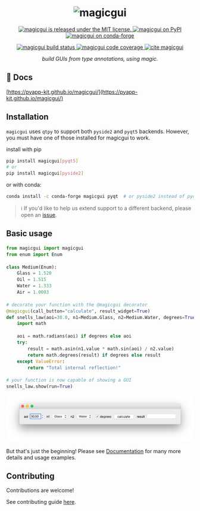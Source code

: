 <h1 align="center">
    <img src="https://raw.githubusercontent.com/pyapp-kit/magicgui/main/resources/logo_long.png" alt="magicgui" />
</h1>

<p align="center">
  <a href="https://github.com/pyapp-kit/magicgui/blob/main/LICENSE">
    <img src="https://img.shields.io/github/license/pyapp-kit/magicgui" alt="magicgui is released under the MIT license." />
  </a>
  <a href="https://pypi.python.org/pypi/magicgui">
    <img src="https://img.shields.io/pypi/v/magicgui.svg" alt="magicgui on PyPI" />
  </a>
  <a href="https://anaconda.org/conda-forge/magicgui">
    <img src="https://img.shields.io/conda/vn/conda-forge/magicgui" alt="magicgui on conda-forge" />
  </a>
  </p>
  <p align="center">
  <a href="https://github.com/pyapp-kit/magicgui/actions/workflows/test_and_deploy.yml">
    <img src="https://github.com/pyapp-kit/magicgui/actions/workflows/test_and_deploy.yml/badge.svg" alt="magicgui build status" />
  </a>
  <a href="https://codecov.io/gh/pyapp-kit/magicgui">
    <img src="https://codecov.io/gh/pyapp-kit/magicgui/branch/main/graph/badge.svg" alt="magicgui code coverage" />
  </a>
  <a href="https://zenodo.org/badge/latestdoi/238805437">
    <img src="https://zenodo.org/badge/238805437.svg" alt="cite magicgui" />
  </a>
</p>

<p align="center">
 <em>build GUIs from type annotations, using magic.</em>
</p>


## 📖 Docs

[https://pyapp-kit.github.io/magicgui/](https://pyapp-kit.github.io/magicgui/)

## Installation

`magicgui` uses `qtpy` to support both `pyside2` and `pyqt5` backends.  However, you
must have one of those installed for magicgui to work.

install with pip

```bash
pip install magicgui[pyqt5]
# or
pip install magicgui[pyside2]
```

or with conda:

```bash
conda install -c conda-forge magicgui pyqt  # or pyside2 instead of pyqt
```

> :information_source: If you'd like to help us extend support to a different backend,
> please open an [issue](https://github.com/pyapp-kit/magicgui/issues).

## Basic usage

```python
from magicgui import magicgui
from enum import Enum

class Medium(Enum):
    Glass = 1.520
    Oil = 1.515
    Water = 1.333
    Air = 1.0003

# decorate your function with the @magicgui decorator
@magicgui(call_button="calculate", result_widget=True)
def snells_law(aoi=30.0, n1=Medium.Glass, n2=Medium.Water, degrees=True):
    import math

    aoi = math.radians(aoi) if degrees else aoi
    try:
        result = math.asin(n1.value * math.sin(aoi) / n2.value)
        return math.degrees(result) if degrees else result
    except ValueError:
        return "Total internal reflection!"

# your function is now capable of showing a GUI
snells_law.show(run=True)
```

![snells](https://raw.githubusercontent.com/pyapp-kit/magicgui/main/resources/snells.png)

But that's just the beginning!  Please see [Documentation](https://pyapp-kit.github.io/magicgui/) for many more details
and usage examples.

## Contributing

Contributions are welcome!

See contributing guide [here](https://github.com/napari/magicgui/blob/main/CONTRIBUTING.html).
